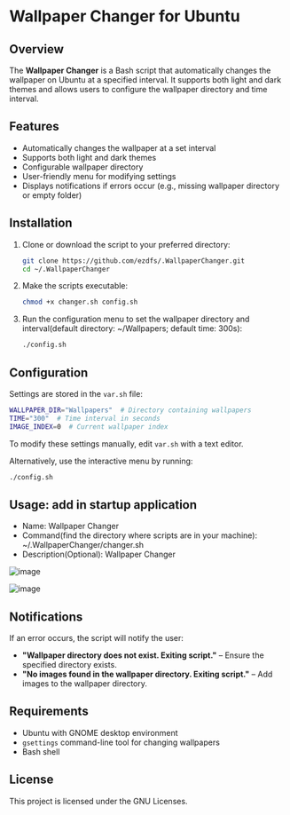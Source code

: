 # Wallpaper Changer for Ubuntu

## Overview

The **Wallpaper Changer** is a Bash script that automatically changes the wallpaper on Ubuntu at a specified interval. It supports both light and dark themes and allows users to configure the wallpaper directory and time interval.

## Features

- Automatically changes the wallpaper at a set interval
- Supports both light and dark themes
- Configurable wallpaper directory
- User-friendly menu for modifying settings
- Displays notifications if errors occur (e.g., missing wallpaper directory or empty folder)

## Installation

1. Clone or download the script to your preferred directory:
   ```bash
   git clone https://github.com/ezdfs/.WallpaperChanger.git
   cd ~/.WallpaperChanger
   ```
2. Make the scripts executable:
   ```bash
   chmod +x changer.sh config.sh
   ```
3. Run the configuration menu to set the wallpaper directory and interval(default directory: ~/Wallpapers; default time: 300s):
   ```bash
   ./config.sh
   ```

## Configuration

Settings are stored in the `var.sh` file:

```bash
WALLPAPER_DIR="Wallpapers"  # Directory containing wallpapers
TIME="300"  # Time interval in seconds
IMAGE_INDEX=0  # Current wallpaper index
```

To modify these settings manually, edit `var.sh` with a text editor.

Alternatively, use the interactive menu by running:

```bash
./config.sh
```

## Usage: add in startup application

- Name: Wallpaper Changer
- Command(find the directory where scripts are in your machine): ~/.WallpaperChanger/changer.sh
- Description(Optional): Wallpaper Changer

![image](https://github.com/user-attachments/assets/c48c0287-aa0f-4d8d-a972-951981976ec7)

![image](https://github.com/user-attachments/assets/6ef6bb25-46e3-4e47-b8d3-670782ccddad)


## Notifications

If an error occurs, the script will notify the user:

- **"Wallpaper directory does not exist. Exiting script."** – Ensure the specified directory exists.
- **"No images found in the wallpaper directory. Exiting script."** – Add images to the wallpaper directory.

## Requirements

- Ubuntu with GNOME desktop environment
- `gsettings` command-line tool for changing wallpapers
- Bash shell

## License

This project is licensed under the GNU Licenses.
